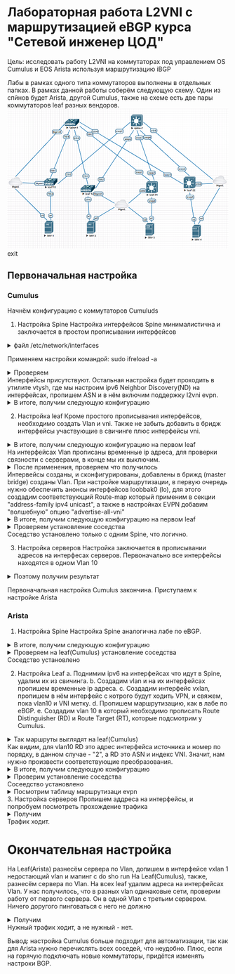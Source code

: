 # Лабораторная работа L2VNI с маршрутизацией eBGP курса "Сетевой инженер ЦОД"
Цель: исследовать работу L2VNI на коммутаторах под управлением OS Cumulus и EOS Arista используя маршрутизацию iBGP

Лабы в рамках одного типа коммутаторов выполнены в отдельных папках. В рамках данной работы соберём следующую схему. Один из спйнов будет Arista, другой Cumulus, также на схеме есть две пары коммутаторов leaf разных вендоров.
![Arista+Cumulus_lab.png](Arista+Cumulus_lab.png)
exit
## Первоначальная настройка
### Cumulus
Начнём конфигурацию с коммутаторов Cumuluds 
1. Настройка Spine
Настройка интерфейсов Spine минималистична и заключается в простом прописывании интерфейсов
<details>
<summary>файл /etc/network/interfaces</summary>

```
# The loopback network interface
auto lo
iface lo inet loopback
    address 172.16.0.1/32

# The primary network interface
auto eth0
iface eth0 inet dhcp
    vrf mgmt

auto mgmt
iface mgmt
    address 127.0.0.1/8
    address ::1/128
    vrf-table auto

# The data network interface
auto swp1
iface swp1

auto swp2
iface swp2

auto swp3
iface swp3

auto swp4
iface swp4
```
</details>

Применяем настройки командой: sudo ifreload -a
<details>
<summary>Проверяем </summary>

```
cumulus@spine-2:mgmt:~$ ip a
1: lo: <LOOPBACK,UP,LOWER_UP> mtu 65536 qdisc noqueue state UNKNOWN group default qlen 1000
    link/loopback 00:00:00:00:00:00 brd 00:00:00:00:00:00
    inet 127.0.0.1/8 scope host lo
       valid_lft forever preferred_lft forever
    inet 172.16.0.1/32 scope global lo
       valid_lft forever preferred_lft forever
    inet6 ::1/128 scope host
       valid_lft forever preferred_lft forever
2: eth0: <BROADCAST,MULTICAST,UP,LOWER_UP> mtu 1500 qdisc pfifo_fast master mgmt state UP group default qlen 1000
    link/ether 50:01:00:02:00:00 brd ff:ff:ff:ff:ff:ff
    inet 172.31.255.12/24 brd 172.31.255.255 scope global dynamic eth0
       valid_lft 4795sec preferred_lft 4795sec
    inet6 fe80::5201:ff:fe02:0/64 scope link
       valid_lft forever preferred_lft forever
3: swp1: <BROADCAST,MULTICAST,UP,LOWER_UP> mtu 9216 qdisc pfifo_fast state UP group default qlen 1000
    link/ether 50:01:00:02:00:01 brd ff:ff:ff:ff:ff:ff
    inet6 fe80::5201:ff:fe02:1/64 scope link
       valid_lft forever preferred_lft forever
4: swp2: <BROADCAST,MULTICAST,UP,LOWER_UP> mtu 9216 qdisc pfifo_fast state UP group default qlen 1000
    link/ether 50:01:00:02:00:02 brd ff:ff:ff:ff:ff:ff
    inet6 fe80::5201:ff:fe02:2/64 scope link
       valid_lft forever preferred_lft forever
5: swp3: <BROADCAST,MULTICAST,UP,LOWER_UP> mtu 9216 qdisc pfifo_fast state UP group default qlen 1000
    link/ether 50:01:00:02:00:03 brd ff:ff:ff:ff:ff:ff
    inet6 fe80::5201:ff:fe02:3/64 scope link
       valid_lft forever preferred_lft forever
6: swp4: <BROADCAST,MULTICAST,UP,LOWER_UP> mtu 9216 qdisc pfifo_fast state UP group default qlen 1000
    link/ether 50:01:00:02:00:04 brd ff:ff:ff:ff:ff:ff
    inet6 fe80::5201:ff:fe02:4/64 scope link
       valid_lft forever preferred_lft forever
7: mgmt: <NOARP,MASTER,UP,LOWER_UP> mtu 65575 qdisc noqueue state UP group default qlen 1000
    link/ether 32:b0:fb:2c:2e:c0 brd ff:ff:ff:ff:ff:ff
    inet 127.0.0.1/8 scope host mgmt
       valid_lft forever preferred_lft forever
    inet6 ::1/128 scope host
       valid_lft forever preferred_lft forever
```
</details>
Интерфейсы присутствуют.
Остальная настройка будет проходить в утилите vtysh, где мы настроим ipv6 Neighbor Discovery(ND) на интерфейсах, пропишем ASN и в нём включим поддержку l2vni evpn.
<details>
<summary>В итоге, получим следующую конфигурацию</summary>

```
spine-2# sho run
Building configuration...

Current configuration:
!
frr version 8.4.3
frr defaults datacenter
hostname spine-2
log syslog informational
service integrated-vtysh-config
!
interface swp1
 ipv6 nd ra-interval 10
 no ipv6 nd suppress-ra
exit
!
interface swp2
 ipv6 nd ra-interval 10
 no ipv6 nd suppress-ra
exit
!
interface swp3
 ipv6 nd ra-interval 10
 no ipv6 nd suppress-ra
exit
!
interface swp4
 ipv6 nd ra-interval 10
 no ipv6 nd suppress-ra
exit
!
router bgp 65000
 bgp router-id 172.16.0.1
 neighbor underlay peer-group
 neighbor underlay remote-as external
 neighbor swp1 interface peer-group underlay
 neighbor swp2 interface peer-group underlay
 neighbor swp3 interface peer-group underlay
 neighbor swp4 interface peer-group underlay
 !
 address-family l2vpn evpn
  neighbor underlay activate
 exit-address-family
exit
!
end
```
</details>

2. Настройка leaf
Кроме простого прописывания интерфейсов, необходимо создать Vlan и vni. Также не забыть добавить в бридж интерфейсы участвующие в свичинге плюс интерфейсы vni.
<details>
<summary>В итоге, получим следующую конфигурацию на первом leaf</summary>

```
# The loopback network interface
auto lo
iface lo inet loopback
    address 172.16.1.3/32
    vxlan-local-tunnelip 172.16.1.3

# The primary network interface
auto eth0
iface eth0 inet dhcp
    vrf mgmt

auto mgmt
iface mgmt
    address 127.0.0.1/8
    address ::1/128
    vrf-table auto

#auto corporate
#iface corporate
#    vrf-table auto

auto swp1
iface swp1

auto swp2
iface swp2

auto swp3
iface swp3

auto swp4
iface swp4
    bridge-pvid 10

auto swp5
iface swp5
    bridge-pvid 10

auto vlan10
iface vlan10
    address 172.20.10.252/24
    vlan-id 10
    vlan-raw-device bridge
#    vrf corporate

auto vlan11
iface vlan11
    address 172.20.11.254/24
    vlan-id 11
    vlan-raw-device bridge
#    vrf corporate


auto bridge
iface bridge
    bridge-ports swp4 swp5 vni10010 vni10011
    bridge-vids 10 11
    bridge-vlan-aware yes

auto vni10010
iface vni10010
    bridge-access 10
    vxlan-id 10010
    mstpctl-bpduguard yes
    mstpctl-portbpdufilter yes

auto vni10011
iface vni10011
    bridge-access 11
    vxlan-id 10011
    mstpctl-bpduguard yes
    mstpctl-portbpdufilter yes
```
</details>
На интерфейсах Vlan прописаны временные ip адреса, для проверки связности с серверами, в конце мы их выключим.
<details>
<summary>После применения, проверяем что получилось</summary>

```
cumulus@leaf-21:mgmt:~$ ip a
1: lo: <LOOPBACK,UP,LOWER_UP> mtu 65536 qdisc noqueue state UNKNOWN group default qlen 1000
    link/loopback 00:00:00:00:00:00 brd 00:00:00:00:00:00
    inet 127.0.0.1/8 scope host lo
       valid_lft forever preferred_lft forever
    inet 172.16.1.3/32 scope global lo
       valid_lft forever preferred_lft forever
    inet6 ::1/128 scope host
       valid_lft forever preferred_lft forever
2: eth0: <BROADCAST,MULTICAST,UP,LOWER_UP> mtu 1500 qdisc pfifo_fast master mgmt state UP group default qlen 1000
    link/ether 50:01:00:04:00:00 brd ff:ff:ff:ff:ff:ff
    inet 172.31.255.14/24 brd 172.31.255.255 scope global dynamic eth0
       valid_lft 6022sec preferred_lft 6022sec
    inet6 fe80::5201:ff:fe04:0/64 scope link
       valid_lft forever preferred_lft forever
3: swp1: <BROADCAST,MULTICAST,UP,LOWER_UP> mtu 9216 qdisc pfifo_fast state UP group default qlen 1000
    link/ether 50:01:00:04:00:01 brd ff:ff:ff:ff:ff:ff
    inet6 fe80::5201:ff:fe04:1/64 scope link
       valid_lft forever preferred_lft forever
4: swp2: <BROADCAST,MULTICAST,UP,LOWER_UP> mtu 9216 qdisc pfifo_fast state UP group default qlen 1000
    link/ether 50:01:00:04:00:02 brd ff:ff:ff:ff:ff:ff
    inet6 fe80::5201:ff:fe04:2/64 scope link
       valid_lft forever preferred_lft forever
5: swp3: <BROADCAST,MULTICAST,UP,LOWER_UP> mtu 9216 qdisc pfifo_fast state UP group default qlen 1000
    link/ether 50:01:00:04:00:03 brd ff:ff:ff:ff:ff:ff
    inet6 fe80::5201:ff:fe04:3/64 scope link
       valid_lft forever preferred_lft forever
6: swp4: <BROADCAST,MULTICAST,UP,LOWER_UP> mtu 9216 qdisc pfifo_fast master bridge state UP group default qlen 1000
    link/ether 50:01:00:04:00:04 brd ff:ff:ff:ff:ff:ff
7: swp5: <BROADCAST,MULTICAST,UP,LOWER_UP> mtu 9216 qdisc pfifo_fast master bridge state UP group default qlen 1000
    link/ether 50:01:00:04:00:05 brd ff:ff:ff:ff:ff:ff
8: mgmt: <NOARP,MASTER,UP,LOWER_UP> mtu 65575 qdisc noqueue state UP group default qlen 1000
    link/ether 66:17:bd:7a:44:dd brd ff:ff:ff:ff:ff:ff
    inet 127.0.0.1/8 scope host mgmt
       valid_lft forever preferred_lft forever
    inet6 ::1/128 scope host
       valid_lft forever preferred_lft forever
11: bridge: <BROADCAST,MULTICAST,UP,LOWER_UP> mtu 9216 qdisc noqueue state UP group default qlen 1000
    link/ether 50:01:00:04:00:04 brd ff:ff:ff:ff:ff:ff
    inet6 fe80::5201:ff:fe04:4/64 scope link
       valid_lft forever preferred_lft forever
12: vlan10@bridge: <BROADCAST,MULTICAST,UP,LOWER_UP> mtu 9216 qdisc noqueue state UP group default qlen 1000
    link/ether 50:01:00:04:00:04 brd ff:ff:ff:ff:ff:ff
    inet 172.20.10.252/24 scope global vlan10
       valid_lft forever preferred_lft forever
    inet6 fe80::5201:ff:fe04:4/64 scope link
       valid_lft forever preferred_lft forever
13: vlan11@bridge: <BROADCAST,MULTICAST,UP,LOWER_UP> mtu 9216 qdisc noqueue state UP group default qlen 1000
    link/ether 50:01:00:04:00:04 brd ff:ff:ff:ff:ff:ff
    inet 172.20.11.254/24 scope global vlan11
       valid_lft forever preferred_lft forever
    inet6 fe80::5201:ff:fe04:4/64 scope link
       valid_lft forever preferred_lft forever
14: vni10011: <BROADCAST,MULTICAST,UP,LOWER_UP> mtu 9216 qdisc noqueue master bridge state UNKNOWN group default qlen 1000
    link/ether 96:44:d0:05:47:35 brd ff:ff:ff:ff:ff:ff
15: vni10010: <BROADCAST,MULTICAST,UP,LOWER_UP> mtu 9216 qdisc noqueue master bridge state UNKNOWN group default qlen 1000
    link/ether ea:d4:47:38:70:c0 brd ff:ff:ff:ff:ff:ff
```
</details>
Интервейсы созданы, и сконфигурированы, добавлены в брижд (master bridge) созданы Vlan.
При настройке маршрутизации, в первую очередь нужно обеспечить анонсы интерфейсов loobbak0 (lo), для этого создадим соответствующий Route-map который применим в секции "address-family ipv4 unicast", а также в настройках EVPN добавим "волшебную" опцию "advertise-all-vni"
<details>
<summary>В итоге, получим следующую конфигурацию на первом leaf</summary>

```
leaf-21# sho run
Building configuration...

Current configuration:
!
frr version 8.4.3
frr defaults datacenter
hostname leaf-11
log syslog informational
hostname leaf-21
service integrated-vtysh-config
!
interface swp1
 ipv6 nd ra-interval 10
 no ipv6 nd suppress-ra
exit
!
interface swp2
 ipv6 nd ra-interval 10
 no ipv6 nd suppress-ra
exit
!
router bgp 65003
 bgp router-id 172.16.1.3
 neighbor underlay peer-group
 neighbor underlay remote-as external
 neighbor swp1 interface peer-group underlay
 neighbor swp2 interface peer-group underlay
 !
 address-family ipv4 unicast
  redistribute connected route-map ADVERTS
 exit-address-family
 !
 address-family l2vpn evpn
  neighbor underlay activate
  advertise-all-vni
 exit-address-family
exit
!
route-map ADVERTS permit 10
 match interface lo
exit
!
end
```
</details>
<details>
<summary>Проверяем установление соседства</summary>

```
leaf-21# sho ip bgp summ

IPv4 Unicast Summary (VRF default):
BGP router identifier 172.16.1.3, local AS number 65003 vrf-id 0
BGP table version 51
RIB entries 3, using 576 bytes of memory
Peers 2, using 40 KiB of memory
Peer groups 1, using 64 bytes of memory

Neighbor        V         AS   MsgRcvd   MsgSent   TblVer  InQ OutQ  Up/Down State/PfxRcd   PfxSnt Desc
swp1            4      65000      5595      4821        0    0    0 00:02:28         Idle        0 N/A
spine-2(swp2)   4      65000      6231      6237        0    0    0 00:00:11            1        2 N/A

Total number of neighbors 2
```
</details>
Соседство установлено только с одним Spine, что логично.

3. Настройка серверов
Настройка заключается в прописывании адресов на интерфесах серверов. Первоначально все интерфейсы находятся в одном Vlan 10
<details>
<summary>Поэтому получим результат</summary>

```
eve@ubuntu22-server:~$ ping 172.20.10.252
PING 172.20.10.252 (172.20.10.252) 56(84) bytes of data.
64 bytes from 172.20.10.252: icmp_seq=1 ttl=64 time=2.94 ms
64 bytes from 172.20.10.252: icmp_seq=2 ttl=64 time=0.319 ms
^C
--- 172.20.10.252 ping statistics ---
2 packets transmitted, 2 received, 0% packet loss, time 1002ms
rtt min/avg/max/mdev = 0.319/1.627/2.936/1.308 ms
eve@ubuntu22-server:~$ ping 172.20.10.253
PING 172.20.10.253 (172.20.10.253) 56(84) bytes of data.
64 bytes from 172.20.10.253: icmp_seq=1 ttl=64 time=2.98 ms
64 bytes from 172.20.10.253: icmp_seq=2 ttl=64 time=1.14 ms
^C
--- 172.20.10.253 ping statistics ---
2 packets transmitted, 2 received, 0% packet loss, time 1001ms
rtt min/avg/max/mdev = 1.137/2.058/2.980/0.921 ms
eve@ubuntu22-server:~$ ping 172.20.10.4
PING 172.20.10.4 (172.20.10.4) 56(84) bytes of data.
64 bytes from 172.20.10.4: icmp_seq=1 ttl=64 time=1.30 ms
64 bytes from 172.20.10.4: icmp_seq=2 ttl=64 time=1.67 ms
^C
--- 172.20.10.4 ping statistics ---
3 packets transmitted, 2 received, 33.3333% packet loss, time 2004ms
rtt min/avg/max/mdev = 1.295/1.481/1.667/0.186 ms
```
</details>

Первоначальная настройка Cumulus закончина. Приступаем к настройке Arista

### Arista
1. Настройка Spine
Настройка Spine аналогична лабе по eBGP.
<details>
<summary>В итоге, получим следующую конфигурацию</summary>

```
hostname spine-1
!
spanning-tree mode mstp
!
vrf instance mgmt
!
interface Ethernet1
   no switchport
   ipv6 enable
!
interface Ethernet2
   no switchport
   ipv6 enable
!
interface Ethernet3
   shutdown
   no switchport
   ipv6 enable
!
interface Ethernet4
   shutdown
   no switchport
   ipv6 enable
!
interface Management1
   vrf mgmt
   ip address dhcp
!
ip routing ipv6 interfaces
no ip routing vrf mgmt
!
ipv6 unicast-routing
!
ip route vrf mgmt 0.0.0.0/0 172.31.255.254
!
router bgp 65000
   router-id 172.16.0.1
   neighbor underlay peer group
   neighbor underlay send-community extended
   neighbor interface Et1 peer-group underlay remote-as 65001
   neighbor interface Et2 peer-group underlay remote-as 65002
   neighbor interface Et3 peer-group underlay remote-as 65003
   neighbor interface Et4 peer-group underlay remote-as 65004
   !
   address-family evpn
      neighbor underlay activate
   !
   address-family ipv4
      neighbor underlay activate
      neighbor underlay next-hop address-family ipv6 originate
!
end
```
</details>
<details>
<summary>Проверяем на leaf(Cumulus) установление соседства</summary>

```
leaf-21# sho ip  bgp summ

IPv4 Unicast Summary (VRF default):
BGP router identifier 172.16.1.3, local AS number 65003 vrf-id 0
BGP table version 52
RIB entries 3, using 576 bytes of memory
Peers 2, using 40 KiB of memory
Peer groups 1, using 64 bytes of memory

Neighbor        V         AS   MsgRcvd   MsgSent   TblVer  InQ OutQ  Up/Down State/PfxRcd   PfxSnt Desc
swp1            4      65000      5621      4848        0    0    0 00:00:45            1        2 N/A
spine-2(swp2)   4      65000      6633      6639        0    0    0 00:20:16            1        2 N/A

```
</details>
Соседство установлено

2. Настройка Leaf
a. Поднимим ipv6 на интерфейсах что идут в Spine, удалим их из свичинга.
b. Создадим vlan и на их интерфейсах пропишем временные ip адреса.
c. Создадим интерфейс vxlan, пропишем в нём интерфейс с котрого будут ходить VPN, и свяжем, пока vlan10 и VNI метку.
d. Пропишем маршрутизацию, как в лабе по eBGP.
e. Создадим vlan 10 в который необходимо прописать Route Distinguisher (RD) и Route Target (RT), которые подсмотрим у Cumulus.
<details>
<summary>Так маршруты выглядят на leaf(Cumulus)</summary>

```
leaf-21# show bgp l2vpn evpn
BGP table version is 11, local router ID is 172.16.1.3
Status codes: s suppressed, d damped, h history, * valid, > best, i - internal
Origin codes: i - IGP, e - EGP, ? - incomplete
EVPN type-1 prefix: [1]:[EthTag]:[ESI]:[IPlen]:[VTEP-IP]:[Frag-id]
EVPN type-2 prefix: [2]:[EthTag]:[MAClen]:[MAC]:[IPlen]:[IP]
EVPN type-3 prefix: [3]:[EthTag]:[IPlen]:[OrigIP]
EVPN type-4 prefix: [4]:[ESI]:[IPlen]:[OrigIP]
EVPN type-5 prefix: [5]:[EthTag]:[IPlen]:[IP]

   Network          Next Hop            Metric LocPrf Weight Path
Route Distinguisher: 172.16.1.3:2
*> [3]:[0]:[32]:[172.16.1.3]
                    172.16.1.3 (leaf-11)
                                                       32768 i
                    ET:8 RT:65003:10011
Route Distinguisher: 172.16.1.3:3
*> [2]:[0]:[48]:[00:50:01:00:09:01]
                    172.16.1.3 (leaf-11)
                                                       32768 i
                    ET:8 RT:65003:10010
*> [2]:[0]:[48]:[00:50:01:00:09:01]:[32]:[172.20.10.3]
                    172.16.1.3 (leaf-11)
                                                       32768 i
                    ET:8 RT:65003:10010
*> [2]:[0]:[48]:[00:50:01:00:09:01]:[128]:[fe80::250:1ff:fe00:901]
                    172.16.1.3 (leaf-11)
                                                       32768 i
                    ET:8 RT:65003:10010
*> [3]:[0]:[32]:[172.16.1.3]
                    172.16.1.3 (leaf-11)
                                                       32768 i
                    ET:8 RT:65003:10010
Route Distinguisher: 172.16.1.4:2
*  [2]:[0]:[48]:[00:50:01:00:0a:02]
                    172.16.1.4                             0 65000 65004 i
                    RT:65004:10010 ET:8
*>                  172.16.1.4 (spine-2)
                                                           0 65000 65004 i
                    RT:65004:10010 ET:8
*  [2]:[0]:[48]:[00:50:01:00:0a:02]:[32]:[172.20.10.4]
                    172.16.1.4                             0 65000 65004 i
                    RT:65004:10010 ET:8
*>                  172.16.1.4 (spine-2)
                                                           0 65000 65004 i
                    RT:65004:10010 ET:8
*  [2]:[0]:[48]:[00:50:01:00:0a:02]:[128]:[fe80::250:1ff:fe00:a02]
                    172.16.1.4                             0 65000 65004 i
                    RT:65004:10010 ET:8
*>                  172.16.1.4 (spine-2)
                                                           0 65000 65004 i
                    RT:65004:10010 ET:8
*  [3]:[0]:[32]:[172.16.1.4]
                    172.16.1.4                             0 65000 65004 i
                    RT:65004:10010 ET:8
*>                  172.16.1.4 (spine-2)
                                                           0 65000 65004 i
                    RT:65004:10010 ET:8
Route Distinguisher: 172.16.1.4:3
*  [3]:[0]:[32]:[172.16.1.4]
                    172.16.1.4                             0 65000 65004 i
                    RT:65004:10011 ET:8
*>                  172.16.1.4 (spine-2)
                                                           0 65000 65004 i
                    RT:65004:10011 ET:8

Displayed 10 out of 15 total prefixes
```
</details>
Как видим, для vlan10 RD это адрес интерфейса источника и номер по порядку, в данном случае - "2", а RD это ASN и индекс VNI. Значит, нам нужно произвести соответствующие преобразования.
<details>
<summary>В итоге, получим следующую конфигурацию</summary>

```
service routing protocols model multi-agent
!
hostname leaf-11
!
spanning-tree mode mstp
!
vlan 10-11
!
vrf instance mgmt
!
interface Ethernet1
   no switchport
   ipv6 enable
!
interface Ethernet2
   no switchport
   ipv6 enable
!
interface Ethernet3
!
interface Ethernet4
   switchport access vlan 10
!
interface Ethernet5
   switchport access vlan 10
!
interface Loopback1
   ip address 172.16.1.1/32
!
interface Loopback2
   ip address 172.17.1.1/32
!
interface Management1
   vrf mgmt
   ip address dhcp
!
interface Vlan10
!
interface Vlan11
   ip address 172.20.11.254/24
!
interface Vxlan1
   vxlan source-interface Loopback1
   vxlan udp-port 4789
   vxlan vlan 10 vni 10010
!
ip routing ipv6 interfaces
no ip routing vrf mgmt
!
ipv6 unicast-routing
!
ip route vrf mgmt 0.0.0.0/0 172.31.255.254
!
route-map ADVERT_INT permit 10
   match interface Loopback1
!
router bgp 65001
   router-id 172.16.1.1
   neighbor underlay peer group
   neighbor underlay send-community extended
   redistribute connected route-map ADVERT_INT
   neighbor interface Et1-2 peer-group underlay remote-as 65000
   !
   vlan 10
      rd 172.16.1.1:2
      route-target import 65002:10010
      route-target import 65003:10010
      route-target import 65004:10010
      route-target export 65001:10010
      redistribute learned
   !
   vlan 11
      rd 172.16.1.1:3
      route-target import 65002:10011
      route-target import 65003:10011
      route-target import 65004:10011
      route-target export 65001:10011
   !
   address-family evpn
      neighbor underlay activate
   !
   address-family ipv4
      neighbor underlay activate
      neighbor underlay next-hop address-family ipv6 originate
!
end
```
</details>


<details>
<summary>Проверим установление соседства</summary>

```
leaf-11#sho bgp summary
BGP summary information for VRF default
Router identifier 172.16.1.1, local AS number 65001
Neighbor                             AS Session State AFI/SAFI                AFI/SAFI State   NLRI Rcd   NLRI Acc
--------------------------- ----------- ------------- ----------------------- -------------- ---------- ----------
fe80::5201:ff:fe02:1%Et2          65000 Established   IPv4 Unicast            Negotiated              3          3
fe80::5201:ff:fe02:1%Et2          65000 Established   L2VPN EVPN              Negotiated             12         12
fe80::5201:ff:fee5:e36a%Et1       65000 Established   IPv4 Unicast            Negotiated              3          3
fe80::5201:ff:fee5:e36a%Et1       65000 Established   L2VPN EVPN              Negotiated             12         12

```
</details>
Сосеедство установлено
<details>
<summary>Посмотрим таблицу маршрутизаци evpn</summary>

```
leaf-11#sho bgp evpn
BGP routing table information for VRF default
Router identifier 172.16.1.1, local AS number 65001
Route status codes: * - valid, > - active, S - Stale, E - ECMP head, e - ECMP
                    c - Contributing to ECMP, % - Pending BGP convergence
Origin codes: i - IGP, e - EGP, ? - incomplete
AS Path Attributes: Or-ID - Originator ID, C-LST - Cluster List, LL Nexthop - Link Local Nexthop

          Network                Next Hop              Metric  LocPref Weight  Path
 * >      RD: 172.16.1.1:2 mac-ip 0050.0100.0701
                                 -                     -       -       0       i
 * >Ec    RD: 172.16.1.2:2 mac-ip 0050.0100.0802
                                 172.16.1.2            -       100     0       65000 65002 i
 *  ec    RD: 172.16.1.2:2 mac-ip 0050.0100.0802
                                 172.16.1.2            -       100     0       65000 65002 i
 * >Ec    RD: 172.16.1.3:3 mac-ip 0050.0100.0901
                                 172.16.1.3            -       100     0       65000 65003 i
 *  ec    RD: 172.16.1.3:3 mac-ip 0050.0100.0901
                                 172.16.1.3            -       100     0       65000 65003 i
 * >Ec    RD: 172.16.1.3:3 mac-ip 0050.0100.0901 172.20.10.3
                                 172.16.1.3            -       100     0       65000 65003 i
 *  ec    RD: 172.16.1.3:3 mac-ip 0050.0100.0901 172.20.10.3
                                 172.16.1.3            -       100     0       65000 65003 i
 * >Ec    RD: 172.16.1.3:3 mac-ip 0050.0100.0901 fe80::250:1ff:fe00:901
                                 172.16.1.3            -       100     0       65000 65003 i
 *  ec    RD: 172.16.1.3:3 mac-ip 0050.0100.0901 fe80::250:1ff:fe00:901
                                 172.16.1.3            -       100     0       65000 65003 i
 * >Ec    RD: 172.16.1.4:2 mac-ip 0050.0100.0a02
                                 172.16.1.4            -       100     0       65000 65004 i
 *  ec    RD: 172.16.1.4:2 mac-ip 0050.0100.0a02
                                 172.16.1.4            -       100     0       65000 65004 i
 * >Ec    RD: 172.16.1.4:2 mac-ip 0050.0100.0a02 172.20.10.4
                                 172.16.1.4            -       100     0       65000 65004 i
 *  ec    RD: 172.16.1.4:2 mac-ip 0050.0100.0a02 172.20.10.4
                                 172.16.1.4            -       100     0       65000 65004 i
 * >Ec    RD: 172.16.1.4:2 mac-ip 0050.0100.0a02 fe80::250:1ff:fe00:a02
                                 172.16.1.4            -       100     0       65000 65004 i
 *  ec    RD: 172.16.1.4:2 mac-ip 0050.0100.0a02 fe80::250:1ff:fe00:a02
                                 172.16.1.4            -       100     0       65000 65004 i
 * >      RD: 172.16.1.1:2 imet 172.16.1.1
                                 -                     -       -       0       i
 * >Ec    RD: 172.16.1.2:2 imet 172.16.1.2
                                 172.16.1.2            -       100     0       65000 65002 i
 *  ec    RD: 172.16.1.2:2 imet 172.16.1.2
                                 172.16.1.2            -       100     0       65000 65002 i
 * >Ec    RD: 172.16.1.3:2 imet 172.16.1.3
                                 172.16.1.3            -       100     0       65000 65003 i
 *  ec    RD: 172.16.1.3:2 imet 172.16.1.3
                                 172.16.1.3            -       100     0       65000 65003 i
 * >Ec    RD: 172.16.1.3:3 imet 172.16.1.3
                                 172.16.1.3            -       100     0       65000 65003 i
 *  ec    RD: 172.16.1.3:3 imet 172.16.1.3
                                 172.16.1.3            -       100     0       65000 65003 i
 * >Ec    RD: 172.16.1.4:2 imet 172.16.1.4
                                 172.16.1.4            -       100     0       65000 65004 i
 *  ec    RD: 172.16.1.4:2 imet 172.16.1.4
                                 172.16.1.4            -       100     0       65000 65004 i
 * >Ec    RD: 172.16.1.4:3 imet 172.16.1.4
                                 172.16.1.4            -       100     0       65000 65004 i
 *  ec    RD: 172.16.1.4:3 imet 172.16.1.4
                                 172.16.1.4            -       100     0       65000 65004 i
```
</details>
3. Настройка серверов
Пропишем аддреса на интерфейсы, и попробуем посмотреть прохождение трафика
<details>
<summary>Получим</summary>

```
eve@ubuntu22-server:~$ ping 172.20.10.2 -c 3
PING 172.20.10.2 (172.20.10.2) 56(84) bytes of data.
64 bytes from 172.20.10.2: icmp_seq=1 ttl=64 time=106 ms
64 bytes from 172.20.10.2: icmp_seq=2 ttl=64 time=14.8 ms
64 bytes from 172.20.10.2: icmp_seq=3 ttl=64 time=12.8 ms

--- 172.20.10.2 ping statistics ---
3 packets transmitted, 3 received, 0% packet loss, time 2004ms
rtt min/avg/max/mdev = 12.754/44.425/105.687/43.326 ms
eve@ubuntu22-server:~$ ping 172.20.10.3 -c 3
PING 172.20.10.3 (172.20.10.3) 56(84) bytes of data.
64 bytes from 172.20.10.3: icmp_seq=1 ttl=64 time=7.34 ms
64 bytes from 172.20.10.3: icmp_seq=2 ttl=64 time=6.96 ms
64 bytes from 172.20.10.3: icmp_seq=3 ttl=64 time=7.74 ms

--- 172.20.10.3 ping statistics ---
3 packets transmitted, 3 received, 0% packet loss, time 2003ms
rtt min/avg/max/mdev = 6.955/7.344/7.735/0.318 ms
eve@ubuntu22-server:~$ ping 172.20.10.4 -c 3
PING 172.20.10.4 (172.20.10.4) 56(84) bytes of data.
64 bytes from 172.20.10.4: icmp_seq=1 ttl=64 time=17.5 ms
64 bytes from 172.20.10.4: icmp_seq=2 ttl=64 time=25.7 ms
64 bytes from 172.20.10.4: icmp_seq=3 ttl=64 time=9.64 ms

--- 172.20.10.4 ping statistics ---
3 packets transmitted, 3 received, 0% packet loss, time 2004ms
rtt min/avg/max/mdev = 9.643/17.597/25.666/6.541 ms
```
</details>
Трафик ходит.

# Окончательная настройка
На Leaf(Arista) разнесём сервера по Vlan, допишем в интерфейсе vxlan 1 недостающий vlan и мапинг с do sho run
На Leaf(Cumulus), также, разнесём сервера по Vlan.
На всех leaf удалим адреса на интерфейсах Vlan.
У нас получилось, что в разных vlan одинаковые сети, проверим работу от первого сервера. Он в одной Vlan с третьим сервером. Ничего доругого пинговаться с него не должно
 <details>
<summary>Получим</summary>

```
eve@srv-1:~$ ping -c 3 172.20.10.252
PING 172.20.10.252 (172.20.10.252) 56(84) bytes of data.
From 172.20.10.1 icmp_seq=1 Destination Host Unreachable
From 172.20.10.1 icmp_seq=2 Destination Host Unreachable
From 172.20.10.1 icmp_seq=3 Destination Host Unreachable

--- 172.20.10.252 ping statistics ---
3 packets transmitted, 0 received, +3 errors, 100% packet loss, time 2033ms
pipe 3
eve@srv-1:~$ ping -c 3 172.20.10.253
PING 172.20.10.253 (172.20.10.253) 56(84) bytes of data.

--- 172.20.10.253 ping statistics ---
3 packets transmitted, 0 received, 100% packet loss, time 2034ms

eve@srv-1:~$ ping -c 3 172.20.10.254
PING 172.20.10.254 (172.20.10.254) 56(84) bytes of data.
From 172.20.10.1 icmp_seq=1 Destination Host Unreachable
From 172.20.10.1 icmp_seq=2 Destination Host Unreachable
From 172.20.10.1 icmp_seq=3 Destination Host Unreachable

--- 172.20.10.254 ping statistics ---
3 packets transmitted, 0 received, +3 errors, 100% packet loss, time 2030ms
pipe 3
eve@srv-1:~$ ping -c 3 172.20.10.2
PING 172.20.10.2 (172.20.10.2) 56(84) bytes of data.
From 172.20.10.1 icmp_seq=1 Destination Host Unreachable
From 172.20.10.1 icmp_seq=2 Destination Host Unreachable
From 172.20.10.1 icmp_seq=3 Destination Host Unreachable

--- 172.20.10.2 ping statistics ---
3 packets transmitted, 0 received, +3 errors, 100% packet loss, time 2042ms
pipe 3
eve@srv-1:~$ ping -c 3 172.20.10.3
PING 172.20.10.3 (172.20.10.3) 56(84) bytes of data.
64 bytes from 172.20.10.3: icmp_seq=1 ttl=64 time=19.8 ms
64 bytes from 172.20.10.3: icmp_seq=2 ttl=64 time=8.20 ms
64 bytes from 172.20.10.3: icmp_seq=3 ttl=64 time=6.35 ms

--- 172.20.10.3 ping statistics ---
3 packets transmitted, 3 received, 0% packet loss, time 2003ms
rtt min/avg/max/mdev = 6.351/11.455/19.817/5.960 ms
eve@srv-1:~$ ping -c 3 172.20.10.4
PING 172.20.10.4 (172.20.10.4) 56(84) bytes of data.
From 172.20.10.1 icmp_seq=1 Destination Host Unreachable
From 172.20.10.1 icmp_seq=2 Destination Host Unreachable
From 172.20.10.1 icmp_seq=3 Destination Host Unreachable

--- 172.20.10.4 ping statistics ---
3 packets transmitted, 0 received, +3 errors, 100% packet loss, time 2044ms
pipe 3
```
</details>
Нужный трафик ходит, а не нужный - нет.

Вывод: настройка Cumulus больше подходит для автоматизации, так как для Arista нужно перечислять всех соседей, что неудобно. Плюс, если на горячую подключать новые коммутаторы, придётся изменять настроки BGP.



